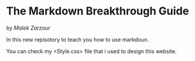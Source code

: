 
# The Markdown Breakthrough Guide

by _Malek Zarzour_


In this new repisotory to teach you how to use markdoun.

You can check my <Style.css> file that i used to design this website. 
